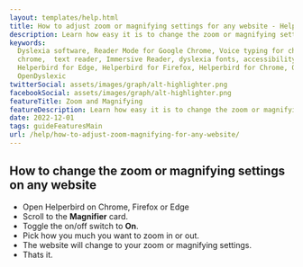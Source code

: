 ```yaml
---
layout: templates/help.html
title: How to adjust zoom or magnifying settings for any website - Helperbird
description: Learn how easy it is to change the zoom or magnifying settings on any website.
keywords:
  Dyslexia software, Reader Mode for Google Chrome, Voice typing for chrome, Text to speech for
  chrome,  text reader, Immersive Reader, dyslexia fonts, accessibility software, dyslexia software,
  Helperbird for Edge, Helperbird for Firefox, Helperbird for Chrome, Opendyslexic for Chrome,
  OpenDyslexic
twitterSocial: assets/images/graph/alt-highlighter.png
facebookSocial: assets/images/graph/alt-highlighter.png
featureTitle: Zoom and Magnifying
featureDescription: Learn how easy it is to change the zoom or magnifying settings on any website.
date: 2022-12-01
tags: guideFeaturesMain
url: /help/how-to-adjust-zoom-magnifying-for-any-website/
---
```


## How to change the zoom or magnifying settings on any website

- Open Helperbird on Chrome, Firefox or Edge
- Scroll to the **Magnifier** card.
- Toggle the on/off switch to **On**.
- Pick how you much you want to zoom in or out.
- The website will change to your zoom or magnifying settings.
- Thats it.
